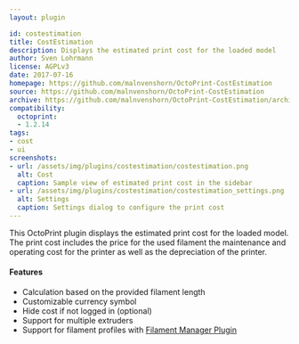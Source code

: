 ```yaml
---
layout: plugin

id: costestimation
title: CostEstimation
description: Displays the estimated print cost for the loaded model
author: Sven Lohrmann
license: AGPLv3
date: 2017-07-16
homepage: https://github.com/malnvenshorn/OctoPrint-CostEstimation
source: https://github.com/malnvenshorn/OctoPrint-CostEstimation
archive: https://github.com/malnvenshorn/OctoPrint-CostEstimation/archive/master.zip
compatibility:
  octoprint:
  - 1.2.14
tags:
- cost
- ui
screenshots:
- url: /assets/img/plugins/costestimation/costestimation.png
  alt: Cost
  caption: Sample view of estimated print cost in the sidebar
- url: /assets/img/plugins/costestimation/costestimation_settings.png
  alt: Settings
  caption: Settings dialog to configure the print cost
---
```


This OctoPrint plugin displays the estimated print cost for the loaded model. The print cost includes the price for the used filament the maintenance and operating cost for the printer as well as the depreciation of the printer.

#### Features

- Calculation based on the provided filament length
- Customizable currency symbol
- Hide cost if not logged in (optional)
- Support for multiple extruders
- Support for filament profiles with [Filament Manager Plugin](/plugins/filamentmanager)
